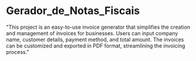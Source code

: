 # Gerador_de_Notas_Fiscais
"This project is an easy-to-use invoice generator that simplifies the creation and management of invoices for businesses. Users can input company name, customer details, payment method, and total amount. The invoices can be customized and exported in PDF format, streamlining the invoicing process."

